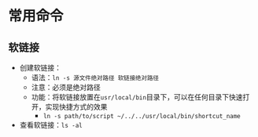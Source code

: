 # 常用命令
## 软链接
- 创建软链接：
	- 语法：`ln -s 源文件绝对路径 软链接绝对路径`
	- 注意：必须是绝对路径
	- 功能：将软链接放置在`usr/local/bin`目录下，可以在任何目录下快速打开，实现快捷方式的效果
		- `ln -s path/to/script ~/../../usr/local/bin/shortcut_name`
- 查看软链接：`ls -al`

